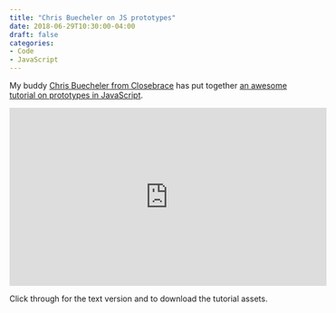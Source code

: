 ```yaml
---
title: "Chris Buecheler on JS prototypes"
date: 2018-06-29T10:30:00-04:00
draft: false
categories:
- Code
- JavaScript
---
```


My buddy [Chris Buecheler from Closebrace](https://closebrace.com/) has put together [an awesome tutorial on prototypes in JavaScript](https://closebrace.com/tutorials/2018-06-27/js-quick-hits-23-prototypes-part-2).

<iframe width="560" height="315" src="https://www.youtube.com/embed/PXPO-lC-Y9s?rel=0" frameborder="0" allow="autoplay; encrypted-media" allowfullscreen></iframe>

Click through for the text version and to download the tutorial assets.